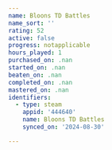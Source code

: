 ```yaml
---
name: Bloons TD Battles
name_sort: ''
rating: 52
active: false
progress: notapplicable
hours_played: 1
purchased_on: .nan
started_on: .nan
beaten_on: .nan
completed_on: .nan
mastered_on: .nan
identifiers:
  - type: steam
    appid: '444640'
    name: Bloons TD Battles
    synced_on: '2024-08-30'

---
```

